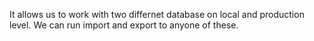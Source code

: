 It allows us to work with two differnet database on local and production level. We can run import and export to anyone of these. 